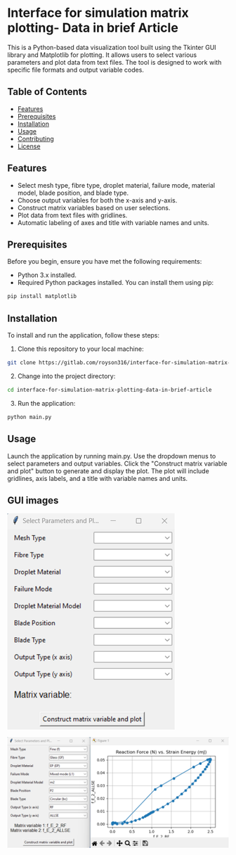 # Interface for simulation matrix plotting- Data in brief Article


This is a Python-based data visualization tool built using the Tkinter GUI library and Matplotlib for plotting. It allows users to select various parameters and plot data from text files. The tool is designed to work with specific file formats and output variable codes.

## Table of Contents

- [Features](#features)
- [Prerequisites](#prerequisites)
- [Installation](#installation)
- [Usage](#usage)
- [Contributing](#contributing)
- [License](#license)

## Features

- Select mesh type, fibre type, droplet material, failure mode, material model, blade position, and blade type.
- Choose output variables for both the x-axis and y-axis.
- Construct matrix variables based on user selections.
- Plot data from text files with gridlines.
- Automatic labeling of axes and title with variable names and units.

## Prerequisites

Before you begin, ensure you have met the following requirements:

- Python 3.x installed.
- Required Python packages installed. You can install them using pip:

```bash
pip install matplotlib
```

## Installation

To install and run the application, follow these steps:

1. Clone this repository to your local machine:

```bash
git clone https://gitlab.com/royson316/interface-for-simulation-matrix-plotting-data-in-brief-article.git
```

2. Change into the project directory:

```bash
cd interface-for-simulation-matrix-plotting-data-in-brief-article
```

3. Run the application:

```bash
python main.py
```

## Usage

Launch the application by running main.py.
Use the dropdown menus to select parameters and output variables.
Click the "Construct matrix variable and plot" button to generate and display the plot.
The plot will include gridlines, axis labels, and a title with variable names and units.

## GUI images

![First Image](image.png)

![Data entering and plotting](image-1.png)
